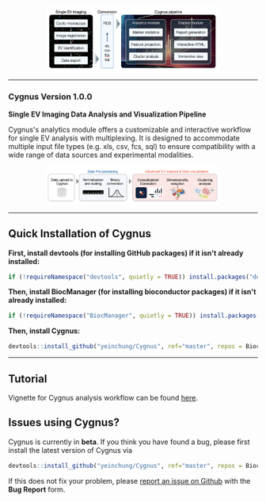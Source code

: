 <p align="center"><img src="man/figures/overview.png" alt="" width="350"></a></p>
<hr>

### Cygnus Version 1.0.0

**Single EV Imaging Data Analysis and Visualization Pipeline**

Cygnus's analytics module offers a customizable and interactive workflow for single EV analysis with multiplexing. It is designed to accommodate multiple input file types (e.g. xls, csv, fcs, sql) to ensure compatibility with a wide range of data sources and experimental modalities. 

<p align="center"><img src="man/figures/module.png" alt="" width="350"></a></p>
<hr>


## Quick Installation of Cygnus

**First, install devtools (for installing GitHub packages) if it isn't already installed:**
``` r
if (!requireNamespace("devtools", quietly = TRUE)) install.packages("devtools")
```

**Then, install BiocManager (for installing bioconductor packages) if it isn't already installed:**
``` r
if (!requireNamespace("BiocManager", quietly = TRUE)) install.packages("BiocManager")
```

**Then, install Cygnus:**
``` r
devtools::install_github("yeinchung/Cygnus", ref="master", repos = BiocManager::repositories())
```
<hr>

## Tutorial
Vignette for Cygnus analysis workflow can be found <a href=https://yeinchung.github.io/Cygnus/articles/examples.html>here</a>. 

## Issues using Cygnus?

Cygnus is currently in __beta__. If you think you have found a bug, please first install the latest version of Cygnus via
``` r
devtools::install_github("yeinchung/Cygnus", ref="master", repos = BiocManager::repositories())
```
If this does not fix your problem, please [report an issue on Github](https://github.com/yeinchung/Cygnus/issues) with the __Bug Report__ form.
